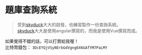 # 題庫查詢系統
> 受到[skyduck](https://github.com/skyduck0205)大大的啟發，也練習製作一份查詢系統。  
> [skyduck](https://github.com/skyduck0205)大大是使用angular撰寫的，而我是使用Vue撰寫而成。


如果覺得不錯的話，可以打賞給我喔！  
比特幣錢包： 
`3DcEYQjVSyNErbGdVgng6X6GAfYM7PaLMY`

